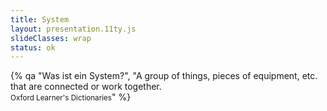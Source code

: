 ```yaml
---
title: System
layout: presentation.11ty.js
slideClasses: wrap
status: ok
---
```




{% qa "Was ist ein System?", "A group of things, pieces of equipment, etc. that are connected or work together.<br><small>Oxford Learner's Dictionaries</small>" %}
